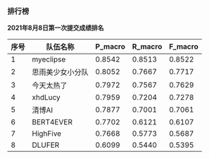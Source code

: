 ### 排行榜

**2021年8月8日第一次提交成绩排名**

| 序号 | 队伍名称         | P_macro | R_macro | F_macro |
| ---- | ---------------- | ------- | ------- | ------- |
| 1    | myeclipse        | 0.8542  | 0.8513  | 0.8522  |
| 2    | 思雨美少女小分队 | 0.8052  | 0.7667  | 0.7717  |
| 3    | 今天太热了       | 0.7972  | 0.7567  | 0.7629  |
| 4    | xhdLucy          | 0.7959  | 0.7204  | 0.7278  |
| 5    | 清博AI           | 0.7877  | 0.7001  | 0.7061  |
| 6    | BERT4EVER        | 0.7702  | 0.6121  | 0.6107  |
| 7    | HighFive         | 0.7668  | 0.5773  | 0.5687  |
| 8    | DLUFER           | 0.6099  | 0.5440  | 0.5395  |

